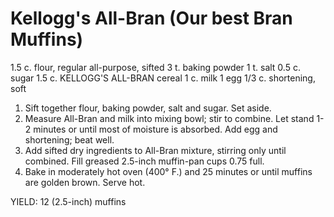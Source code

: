 Kellogg's All-Bran (Our best Bran Muffins)
==========================================

1.5 c. flour, regular all-purpose, sifted
3 t. baking powder
1 t. salt
0.5 c. sugar
1.5 c. KELLOGG'S ALL-BRAN cereal
1 c. milk
1 egg
1/3 c. shortening, soft

1. Sift together flour, baking powder, salt and sugar. Set aside.
2. Measure All-Bran and milk into mixing bowl; stir to combine. Let stand 1-2 minutes or until most of moisture is absorbed. Add egg and shortening; beat well.
3. Add sifted dry ingredients to All-Bran mixture, stirring only until combined. Fill greased 2.5-inch muffin-pan cups 0.75 full.
4. Bake in moderately hot oven (400° F.) and 25 minutes or until muffins are golden brown. Serve hot.

YIELD: 12 (2.5-inch) muffins